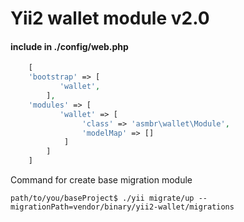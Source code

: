 # Yii2 wallet module v2.0

#### include in ./config/web.php
```php
    [
    'bootstrap' => [           
           'wallet',            
        ],
    'modules' => [
           'wallet' => [           
                'class' => 'asmbr\wallet\Module',
                'modelMap' => [] 
            ]             
        ]
    ]
```

Command for create base migration module
 
`path/to/you/baseProject$ ./yii migrate/up --migrationPath=vendor/binary/yii2-wallet/migrations`

